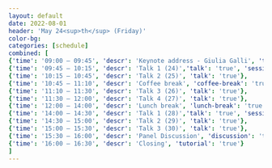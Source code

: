 ```yaml
---
layout: default
date: 2022-08-01
header: 'May 24<sup>th</sup> (Friday)'
color-bg: 
categories: [schedule]
combined: [
{'time': '09:00 – 09:45', 'descr': 'Keynote address - Giulia Galli', 'talk': 'true'},
{'time': '09:45 – 10:15', 'descr': 'Talk 1 (24)','talk': 'true', 'session': 'Session 10 (Title: TBA, Chair:)'},
{'time': '10:15 – 10:45', 'descr': 'Talk 2 (25)', 'talk': 'true'},
{'time': '10:45 – 11:10', 'descr': 'Coffee break', 'coffee-break': 'true'},
{'time': '11:10 – 11:30', 'descr': 'Talk 3 (26)', 'talk': 'true'},
{'time': '11:30 – 12:00', 'descr': 'Talk 4 (27)', 'talk': 'true'},
{'time': '12:00 – 14:00', 'descr': 'Lunch break', 'lunch-break': 'true'},
{'time': '14:00 – 14:30', 'descr': 'Talk 1 (28)','talk': 'true', 'session': 'Session 11 (Title: TBA, Chair:)'},
{'time': '14:30 – 15:00', 'descr': 'Talk 2 (29)', 'talk': 'true'},
{'time': '15:00 – 15:30', 'descr': 'Talk 3 (30)', 'talk': 'true'},
{'time': '15:30 – 16:00', 'descr': 'Panel Discussion', 'discussion': 'true'},
{'time': '16:00 – 16:30', 'descr': 'Closing', 'tutorial': 'true'}
]
---
```

